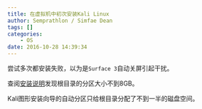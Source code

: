 ```yaml
---
title: 在虚拟机中初次安装Kali Linux
author: Semprathlon / Simfae Dean
tags: []
categories:
	- OS
date: 2016-10-28 14:39:34
---
```

尝试多次都安装失败，以为是`Surface 3`自动关屏引起干扰。  

查阅[安装说明](https://wizardforcel.gitbooks.io/daxueba-kali-linux-tutorial/content/4.html)发现根目录的分区大小不到8GB。  

Kali图形安装向导的自动分区只给根目录分配了不到一半的磁盘空间。